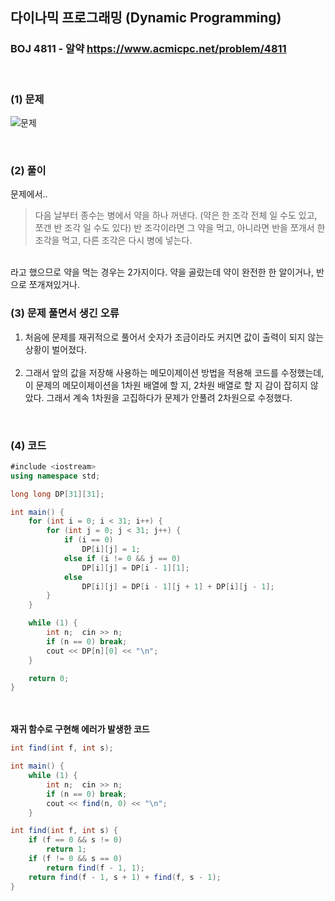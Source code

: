## 다이나믹 프로그래밍 (Dynamic Programming) 
### BOJ 4811 - 알약      <https://www.acmicpc.net/problem/4811>

<br>

### (1) 문제 ###
![문제](https://user-images.githubusercontent.com/83392219/141604509-1055a5b8-e81e-48db-a36d-3e815e3d2ebe.JPG)

<br>

### (2) 풀이 ###

문제에서..
> 다음 날부터 종수는 병에서 약을 하나 꺼낸다. (약은 한 조각 전체 일 수도 있고, 쪼갠 반 조각 일 수도 있다) 반 조각이라면 그 약을 먹고, 아니라면 반을 쪼개서 한 조각을 먹고, 다른 조각은 다시 병에 넣는다.  
<br>
라고 했으므로 약을 먹는 경우는 2가지이다. 약을 골랐는데 약이 완전한 한 알이거나, 반으로 쪼개져있거나.


<br>

### (3) 문제 풀면서 생긴 오류 ###
1. 처음에 문제를 재귀적으로 풀어서 숫자가 조금이라도 커지면 값이 출력이 되지 않는 상황이 벌어졌다. <br><br>
2. 그래서 앞의 값을 저장해 사용하는 메모이제이션 방법을 적용해 코드를 수정했는데, 이 문제의 메모이제이션을 1차원 배열에 할 지, 2차원 배열로 할 지
   감이 잡히지 않았다. 그래서 계속 1차원을 고집하다가 문제가 안풀려 2차원으로 수정했다. 



<br>

### (4) 코드 ###

```csharp
#include <iostream>
using namespace std;

long long DP[31][31];

int main() {
	for (int i = 0; i < 31; i++) {
		for (int j = 0; j < 31; j++) {
			if (i == 0)
				DP[i][j] = 1;
			else if (i != 0 && j == 0)
				DP[i][j] = DP[i - 1][1];
			else
				DP[i][j] = DP[i - 1][j + 1] + DP[i][j - 1];
		}
	}

	while (1) {
		int n;	cin >> n;
		if (n == 0) break;
		cout << DP[n][0] << "\n";
	}

	return 0;
}
```
<br><br>
<b> 재귀 함수로 구현해 에러가 발생한 코드 </b>

```csharp
int find(int f, int s);

int main() {
	while (1) {
		int n;	cin >> n;
		if (n == 0) break;
		cout << find(n, 0) << "\n";
	}

int find(int f, int s) {
	if (f == 0 && s != 0)
		return 1;
	if (f != 0 && s == 0)
		return find(f - 1, 1);
	return find(f - 1, s + 1) + find(f, s - 1);
}
```
